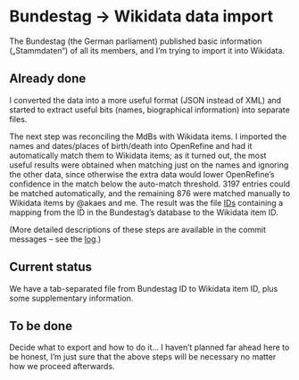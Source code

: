 # Bundestag → Wikidata data import

The Bundestag (the German parliament) published basic information („Stammdaten“) of all its members,
and I’m trying to import it into Wikidata.

## Already done

I converted the data into a more useful format (JSON instead of XML)
and started to extract useful bits (names, biographical information)
into separate files.

The next step was reconciling the MdBs with Wikidata items.
I imported the names and dates/places of birth/death into OpenRefine
and had it automatically match them to Wikidata items;
as it turned out, the most useful results were obtained when matching just on the names and ignoring the other data,
since otherwise the extra data would lower OpenRefine’s confidence in the match below the auto-match threshold.
3197 entries could be matched automatically,
and the remaining 876 were matched manually to Wikidata items by @akaes and me.
The result was the file [IDs](IDs) containing a mapping from the ID in the Bundestag’s database to the Wikidata item ID.

(More detailed descriptions of these steps are available in the commit messages –
see the [log](../../commits).)

## Current status

We have a tab-separated file from Bundestag ID to Wikidata item ID, plus some supplementary information.

## To be done

Decide what to export and how to do it…
I haven’t planned far ahead here to be honest,
I’m just sure that the above steps will be necessary no matter how we proceed afterwards.
